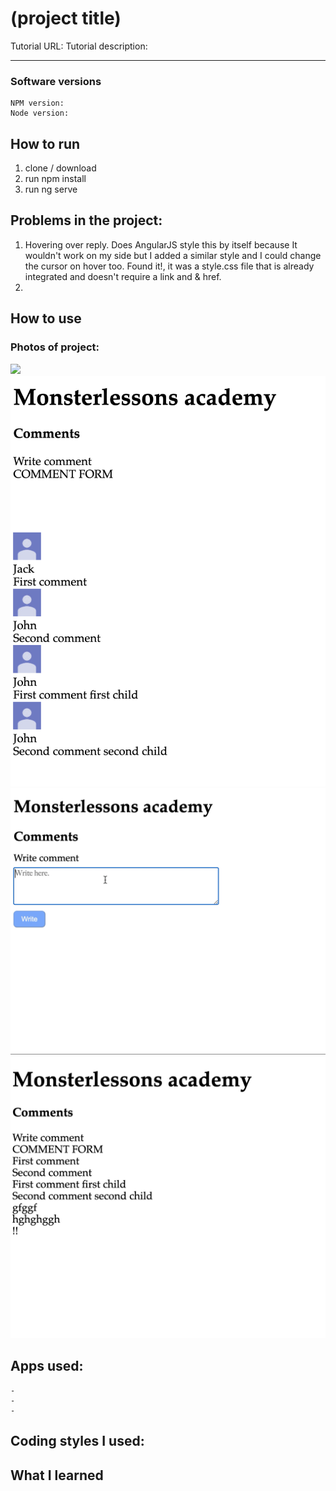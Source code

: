 # (project title)

Tutorial URL: 
Tutorial description: 

___________

### Software versions
	NPM version: 
	Node version: 

## How to run 
1. clone / download
2. run npm install 
3. run ng serve


## Problems in the project:
1. Hovering over reply. Does AngularJS style this by itself because It wouldn't work on my side but I added a similar style and I could change the cursor on hover too. Found it!, it was a style.css file that is already integrated and doesn't require a link and & href.
2.

## How to use

### Photos of project:
![](/images/angular_comments.gif)
![](/images/comment_angular_image.png)
![](/images/comments_angulargif_.gif)
![](/images/render_comments_photo.png)

## Apps used:
	- 
    - 
    -
## Coding styles I used:

## What I learned